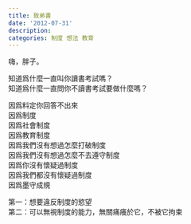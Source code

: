 ```yaml
---
title: 致弟書
date: '2012-07-31'
description:
categories: 制度 想法 教育
---
```

   
嗨，胖子。   
   
知道爲什麼一直叫你讀書考試嗎？   
知道爲什麼一直問你不讀書考試要做什麼嗎？   
   
因爲料定你回答不出來   
因爲制度   
因爲社會制度   
因爲教育制度   
因爲我們沒有想過怎麼打破制度   
因爲我們沒有想過怎麼不去遵守制度   
因爲你沒有懷疑過制度   
因爲我們都沒有懷疑過制度   
因爲墨守成規   
   
第一：想要違反制度的慾望   
第二：可以無視制度的能力，無關痛癢於它，不被它拘束   
